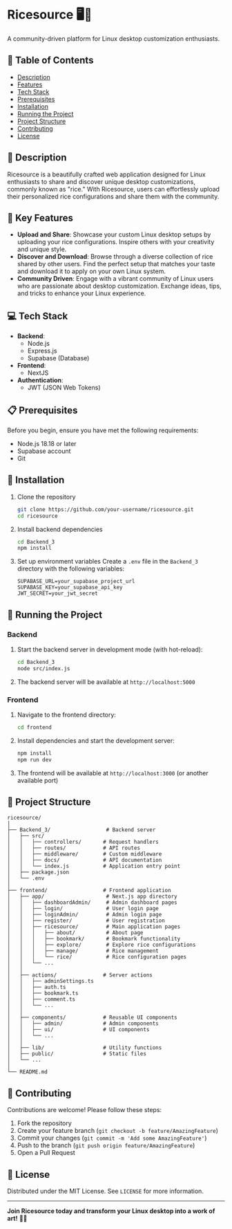 # Ricesource 🖥️🎨

A community-driven platform for Linux desktop customization enthusiasts.

## 📝 Table of Contents

- [Description](#description)
- [Features](#key-features)
- [Tech Stack](#tech-stack)
- [Prerequisites](#prerequisites)
- [Installation](#installation)
- [Running the Project](#running-the-project)
- [Project Structure](#project-structure)
- [Contributing](#contributing)
- [License](#license)

## 🌟 Description

Ricesource is a beautifully crafted web application designed for Linux enthusiasts to share and discover unique desktop customizations, commonly known as "rice." With Ricesource, users can effortlessly upload their personalized rice configurations and share them with the community.

## 🚀 Key Features

- **Upload and Share**: Showcase your custom Linux desktop setups by uploading your rice configurations. Inspire others with your creativity and unique style.
- **Discover and Download**: Browse through a diverse collection of rice shared by other users. Find the perfect setup that matches your taste and download it to apply on your own Linux system.
- **Community Driven**: Engage with a vibrant community of Linux users who are passionate about desktop customization. Exchange ideas, tips, and tricks to enhance your Linux experience.

## 💻 Tech Stack

- **Backend**:
  - Node.js
  - Express.js
  - Supabase (Database)
- **Frontend**:
  - NextJS
- **Authentication**:
  - JWT (JSON Web Tokens)

## 📋 Prerequisites

Before you begin, ensure you have met the following requirements:

- Node.js 18.18 or later
- Supabase account
- Git

## 🔧 Installation

1. Clone the repository

   ```bash
   git clone https://github.com/your-username/ricesource.git
   cd ricesource
   ```

2. Install backend dependencies

   ```bash
   cd Backend_3
   npm install
   ```

3. Set up environment variables
   Create a `.env` file in the `Backend_3` directory with the following variables:
   ```
   SUPABASE_URL=your_supabase_project_url
   SUPABASE_KEY=your_supabase_api_key
   JWT_SECRET=your_jwt_secret
   ```

## 🏃 Running the Project

### Backend

1. Start the backend server in development mode (with hot-reload):

   ```bash
   cd Backend_3
   node src/index.js
   ```

2. The backend server will be available at `http://localhost:5000`

### Frontend

1. Navigate to the frontend directory:

   ```bash
   cd frontend
   ```

2. Install dependencies and start the development server:

   ```bash
   npm install
   npm run dev
   ```

3. The frontend will be available at `http://localhost:3000` (or another available port)

## 📂 Project Structure

```
ricesource/
│
├── Backend_3/                  # Backend server
│   ├── src/
│   │   ├── controllers/       # Request handlers
│   │   ├── routes/            # API routes
│   │   ├── middleware/        # Custom middleware
│   │   ├── docs/              # API documentation
│   │   └── index.js           # Application entry point
│   ├── package.json
│   └── .env
│
├── frontend/                  # Frontend application
│   ├── app/                    # Next.js app directory
│   │   ├── dashboardAdmin/     # Admin dashboard pages
│   │   ├── login/              # User login page
│   │   ├── loginAdmin/         # Admin login page
│   │   ├── register/           # User registration
│   │   ├── ricesource/         # Main application pages
│   │   │   ├── about/          # About page
│   │   │   ├── bookmark/       # Bookmark functionality
│   │   │   ├── explore/        # Explore rice configurations
│   │   │   ├── manage/         # Rice management
│   │   │   └── rice/           # Rice configuration pages
│   │   └── ...
│   │
│   ├── actions/               # Server actions
│   │   ├── adminSettings.ts
│   │   ├── auth.ts
│   │   ├── bookmark.ts
│   │   ├── comment.ts
│   │   └── ...
│   │
│   ├── components/            # Reusable UI components
│   │   ├── admin/             # Admin components
│   │   ├── ui/                # UI components
│   │   └── ...
│   │
│   ├── lib/                   # Utility functions
│   ├── public/                # Static files
│   └── ...
│
└── README.md
```

## 🤝 Contributing

Contributions are welcome! Please follow these steps:

1. Fork the repository
2. Create your feature branch (`git checkout -b feature/AmazingFeature`)
3. Commit your changes (`git commit -m 'Add some AmazingFeature'`)
4. Push to the branch (`git push origin feature/AmazingFeature`)
5. Open a Pull Request

## 📄 License

Distributed under the MIT License. See `LICENSE` for more information.

---

**Join Ricesource today and transform your Linux desktop into a work of art!** 🐧✨
